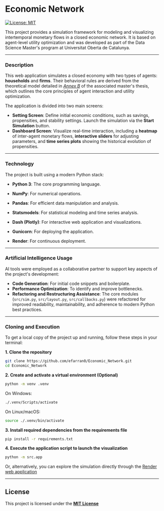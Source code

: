 # Economic Network

[![License: MIT](https://img.shields.io/badge/License-MIT-yellow.svg)](https://opensource.org/licenses/MIT)

This project provides a simulation framework for modeling and visualizing intertemporal monetary flows in a closed economic network. It is based on agent-level utility optimization and was developed as part of the Data Science Master's program at Universitat Oberta de Catalunya.

---

### Description

This web application simulates a closed economy with two types of agents: **households** and **firms**. Their behavioral rules are derived from the theoretical model detailed in [*Annex B*](https://github.com/efarran0/Economic_Network/blob/main/pdf/memory.pdf) of the associated master's thesis, which outlines the core principles of agent interaction and utility optimization.

The application is divided into two main screens:

* **Setting Screen**: Define initial economic conditions, such as savings, propensities, and stability settings. Launch the simulation via the **Start Simulation** button.
* **Dashboard Screen**: Visualize real-time interaction, including a **heatmap** of inter-agent monetary flows, **interactive sliders** for adjusting parameters, and **time series plots** showing the historical evolution of propensities.

---

### Technology

The project is built using a modern Python stack:

* **Python 3**: The core programming language.

* **NumPy**: For numerical operations.

* **Pandas**: For efficient data manipulation and analysis.

* **Statsmodels**: For statistical modeling and time series analysis.

* **Dash (Plotly)**: For interactive web application and visualizations.

* **Gunicorn**: For deploying the application.

* **Render**: For continuous deployment.
---

### Artificial Intelligence Usage

AI tools were employed as a collaborative partner to support key aspects of the project's development:

* **Code Generation**: For initial code snippets and boilerplate.
* **Performance Optimization**: To identify and improve bottlenecks.
* **Refactoring and Restructuring Assistance**: The core modules (`src/sim.py`, `src/layout.py`, `src/callbacks.py`) were refactored for improved readability, maintainability, and adherence to modern Python best practices.

---

### Cloning and Execution

To get a local copy of the project up and running, follow these steps in your terminal:

**1. Clone the repository**
```bash
git clone https://github.com/efarran0/Economic_Network.git
cd Economic_Network
```

**2. Create and activate a virtual environment (Optional)**
```bash
python -m venv .venv
```

On Windows:
```bash
./.venv/Scripts/activate
```

On Linux/macOS:
```bash
source ./.venv/bin/activate
```

**3. Install required dependencies from the requirements file**
```bash
pip install -r requirements.txt
```

**4. Execute the application script to launch the visualization**
```bash
python -m src.app
```

Or, alternatively, you can explore the simulation directly through the [Render web application](https://economic-network.onrender.com)

---

## License

This project is licensed under the [**MIT License**](https://github.com/efarran0/Economic_Network/blob/main/LICENSE)
